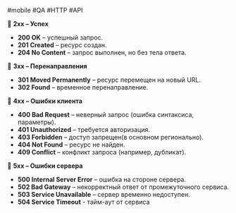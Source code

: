 

#mobile #QA #HTTP #API

🔹 **2xx – Успех**

- **200 OK** – успешный запрос.
- **201 Created** – ресурс создан.
- **204 No Content** – запрос выполнен, но без тела ответа.

🔹 **3xx – Перенаправления**

- **301 Moved Permanently** – ресурс перемещен на новый URL.
- **302 Found** – временное перенаправление.

🔹 **4xx – Ошибки клиента**

- **400 Bad Request** – неверный запрос (ошибка синтаксиса, параметры).
- **401 Unauthorized** – требуется авторизация.
- **403 Forbidden** – доступ запрещен(в основном регионально).
- **404 Not Found** – ресурс не найден.
- **409 Conflict** – конфликт запроса (например, дубликат).

🔹 **5xx – Ошибки сервера**

- **500 Internal Server Error** – ошибка на стороне сервера.
- **502 Bad Gateway** – некорректный ответ от промежуточного сервиса.
- **503 Service Unavailable** – сервер временно недоступен.
- **504 Service Timeout** - тайм-аут от сервиса